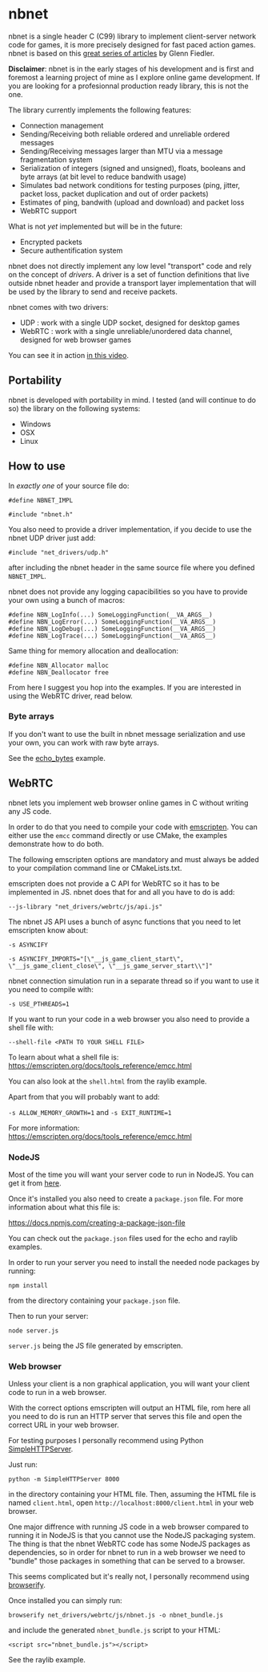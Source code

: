 # nbnet

nbnet is a single header C (C99) library to implement client-server network code for games, it is more precisely designed for fast paced action games.
nbnet is based on this [great series of articles](https://gafferongames.com/) by Glenn Fiedler.

**Disclaimer**: nbnet is in the early stages of his development and is first and foremost a learning project of mine as I explore online game development. If you are looking for a profesionnal production ready library, this is not the one.

The library currently implements the following features:

- Connection management
- Sending/Receiving both reliable ordered and unreliable ordered messages
- Sending/Receiving messages larger than MTU via a message fragmentation system
- Serialization of integers (signed and unsigned), floats, booleans and byte arrays (at bit level to reduce bandwith usage)
- Simulates bad network conditions for testing purposes (ping, jitter, packet loss, packet duplication and out of order packets)
- Estimates of ping, bandwith (upload and download) and packet loss
- WebRTC support

What is not *yet* implemented but will be in the future:

- Encrypted packets
- Secure authentification system

nbnet does not directly implement any low level "transport" code and rely on the concept of *drivers*. A driver is a set of function definitions that live outside nbnet header and provide a transport layer implementation that will be used by the library to send and receive packets.

nbnet comes with two drivers:

- UDP : work with a single UDP socket, designed for desktop games
- WebRTC : work with a single unreliable/unordered data channel, designed for web browser games

You can see it in action [in this video](https://www.youtube.com/watch?v=BJl_XN3QJhQ&ab_channel=NathanBIAGINI).

## Portability

nbnet is developed with portability in mind. I tested (and will continue to do so) the library on the following systems:

- Windows
- OSX
- Linux

## How to use

In *exactly one* of your source file do:

```
#define NBNET_IMPL

#include "nbnet.h"
```

You also need to provide a driver implementation, if you decide to use the nbnet UDP driver just add:

```
#include "net_drivers/udp.h"
```

after including the nbnet header in the same source file where you defined `NBNET_IMPL`.

nbnet does not provide any logging capacibilities so you have to provide your own using a bunch of macros:

```
#define NBN_LogInfo(...) SomeLoggingFunction(__VA_ARGS__)
#define NBN_LogError(...) SomeLoggingFunction(__VA_ARGS__)
#define NBN_LogDebug(...) SomeLoggingFunction(__VA_ARGS__)
#define NBN_LogTrace(...) SomeLoggingFunction(__VA_ARGS__)
```

Same thing for memory allocation and deallocation:

```
#define NBN_Allocator malloc
#define NBN_Deallocator free
```

From here I suggest you hop into the examples. If you are interested in using the WebRTC driver, read below.

### Byte arrays

If you don't want to use the built in nbnet message serialization and use your own, you can work with raw byte arrays.

See the [echo_bytes](https://github.com/nathhB/nbnet/tree/master/examples/echo_bytes) example.

## WebRTC

nbnet lets you implement web browser online games in C without writing any JS code.

In order to do that you need to compile your code with [emscripten](https://emscripten.org/). You can either use the
`emcc` command directly or use CMake, the examples demonstrate how to do both.

The following emscripten options are mandatory and must always be added to your compilation command line or CMakeLists.txt.

emscripten does not provide a C API for WebRTC so it has to be implemented in JS. nbnet does that for and all you have to
do is add:

`--js-library "net_drivers/webrtc/js/api.js"`

The nbnet JS API uses a bunch of async functions that you need to let emscripten know about:

`-s ASYNCIFY`

`-s ASYNCIFY_IMPORTS="[\"__js_game_client_start\", \"__js_game_client_close\", \"__js_game_server_start\\"]"`

nbnet connection simulation run in a separate thread so if you want to use it you need to compile with:

`-s USE_PTHREADS=1`

If you want to run your code in a web browser you also need to provide a shell file with:

`--shell-file <PATH TO YOUR SHELL FILE>`

To learn about what a shell file is: https://emscripten.org/docs/tools_reference/emcc.html

You can also look at the `shell.html` from the raylib example.

Apart from that you will probably want to add:

`-s ALLOW_MEMORY_GROWTH=1` and `-s EXIT_RUNTIME=1`

For more information: https://emscripten.org/docs/tools_reference/emcc.html

### NodeJS

Most of the time you will want your server code to run in NodeJS. You can get it from [here](https://nodejs.org/en/download/).

Once it's installed you also need to create a `package.json` file. For more information about what this file is:

https://docs.npmjs.com/creating-a-package-json-file

You can check out the `package.json` files used for the echo and raylib examples.

In order to run your server you need to install the needed node packages by running:

`npm install`

from the directory containing your `package.json` file.

Then to run your server:

`node server.js`

`server.js` being the JS file generated by emscripten.

### Web browser

Unless your client is a non graphical application, you will want your client code to run in a web browser.

With the correct options emscripten will output an HTML file, rom here all you need to do is run an HTTP server that serves
this file and open the correct URL in your web browser.

For testing purposes I personally recommend using Python [SimpleHTTPServer](https://docs.python.org/2/library/simplehttpserver.html).

Just run:

`python -m SimpleHTTPServer 8000`

in the directory containing your HTML file. Then, assuming the HTML file is named `client.html`, open `http://localhost:8000/client.html` in your web browser.

One major diffrence with running JS code in a web browser compared to running it in NodeJS is that you cannot use the NodeJS
packaging system. The thing is that the nbnet WebRTC code has some NodeJS packages as dependencies, so in order for nbnet to
run in a web browser we need to "bundle" those packages in something that can be served to a browser.

This seems complicated but it's really not, I personally recommend using [browserify](https://github.com/browserify/browserify).

Once installed you can simply run:

`browserify net_drivers/webrtc/js/nbnet.js -o nbnet_bundle.js`

and include the generated `nbnet_bundle.js` script to your HTML:

`<script src="nbnet_bundle.js"></script>`

See the raylib example.
